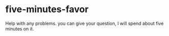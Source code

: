 # five-minutes-favor
Help with any problems. you can give your question, I will spend about five minutes on it.
